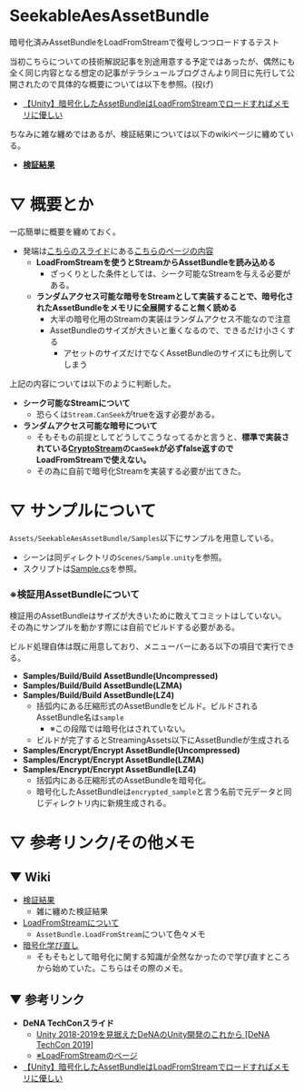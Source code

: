 # SeekableAesAssetBundle

暗号化済みAssetBundleをLoadFromStreamで復号しつつロードするテスト

当初こちらについての技術解説記事を別途用意する予定ではあったが、偶然にも全く同じ内容となる想定の記事がテラシュールブログさんより同日に先行して公開されたので具体的な概要については以下を参照。(投げ)

- [【Unity】暗号化したAssetBundleはLoadFromStreamでロードすればメモリに優しい](http://tsubakit1.hateblo.jp/entry/2019/03/16/162138)
 
ちなみに雑な纏めではあるが、検証結果については以下のwikiページに纏めている。
 
- **[検証結果](https://github.com/mao-test-h/SeekableAesAssetBundle/wiki/%E6%A4%9C%E8%A8%BC%E7%B5%90%E6%9E%9C)**
 



# ▽ 概要とか

一応簡単に概要を纏めておく。

- 発端は[こちらのスライド](https://www.slideshare.net/dena_tech/unity-20182019denaunity-dena-techcon-2019)にある[こちらのページの内容](https://image.slidesharecdn.com/techcon2019harutootake-190218063853/95/unity-20182019denaunity-dena-techcon-2019-80-638.jpg?cb=1550471988)
    - **LoadFromStreamを使うとStreamからAssetBundleを読み込める**
        - ざっくりとした条件としては、シーク可能なStreamを与える必要がある。
    - **ランダムアクセス可能な暗号をStreamとして実装することで、暗号化されたAssetBundleをメモリに全展開すること無く読める**
        - 大半の暗号化用のStreamの実装はランダムアクセス不能なので注意
        - AssetBundleのサイズが大きいと重くなるので、できるだけ小さくする
            - アセットのサイズだけでなくAssetBundleのサイズにも比例してしまう
 
 上記の内容については以下のように判断した。

- **シーク可能なStreamについて**
    - 恐らくは`Stream.CanSeek`がtrueを返す必要がある。
- **ランダムアクセス可能な暗号について**
    - そもそもの前提としてどうしてこうなってるかと言うと、**標準で実装されている[CryptoStream](https://docs.microsoft.com/ja-jp/dotnet/api/system.security.cryptography.cryptostream?view=netframework-4.7.2)の`CanSeek`が必ずfalse返すのでLoadFromStreamで使えない。**
    - その為に自前で暗号化Streamを実装する必要が出てきた。


 # ▽ サンプルについて
 
 `Assets/SeekableAesAssetBundle/Samples`以下にサンプルを用意している。
 
- シーンは同ディレクトリの`Scenes/Sample.unity`を参照。
- スクリプトは[Sample.cs](https://github.com/mao-test-h/SeekableAesAssetBundle/blob/master/Assets/SeekableAesAssetBundle/Samples/Scripts/Sample.cs)を参照。

### ※検証用AssetBundleについて

検証用のAssetBundleはサイズが大きいために敢えてコミットはしていない。  
その為にサンプルを動かす際には自前でビルドする必要がある。  

ビルド処理自体は既に用意しており、メニューバーにある以下の項目で実行できる。

- **Samples/Build/Build AssetBundle(Uncompressed)**
- **Samples/Build/Build AssetBundle(LZMA)**
- **Samples/Build/Build AssetBundle(LZ4)**
    - 括弧内にある圧縮形式のAssetBundleをビルド。ビルドされるAssetBundle名は`sample`
        - ※この段階では暗号化はされていない。
    - ビルドが完了するとStreamingAssets以下にAssetBundleが生成される
- **Samples/Encrypt/Encrypt AssetBundle(Uncompressed)**
- **Samples/Encrypt/Encrypt AssetBundle(LZMA)**
- **Samples/Encrypt/Encrypt AssetBundle(LZ4)**
    - 括弧内にある圧縮形式のAssetBundleを暗号化。
    - 暗号化したAssetBundleは`encrypted_sample`と言う名前で元データと同じディレクトリ内に新規生成される。
    
    
    
# ▽ 参考リンク/その他メモ

## ▼ Wiki

- [検証結果](https://github.com/mao-test-h/SeekableAesAssetBundle/wiki/%E6%A4%9C%E8%A8%BC%E7%B5%90%E6%9E%9C)
    - 雑に纏めた検証結果
- [LoadFromStreamについて](https://github.com/mao-test-h/SeekableAesAssetBundle/wiki/LoadFromStream%E3%81%AB%E3%81%A4%E3%81%84%E3%81%A6)
    - `AssetBundle.LoadFromStream`について色々メモ
- [暗号化学び直し](https://github.com/mao-test-h/SeekableAesAssetBundle/wiki/%E6%9A%97%E5%8F%B7%E5%8C%96%E5%AD%A6%E3%81%B3%E7%9B%B4%E3%81%97)
    - そもそもとして暗号化に関する知識が全然なかったので学び直すところから始めていた。こちらはその際のメモ。
    
## ▼ 参考リンク

- **DeNA TechConスライド**
    - [Unity 2018-2019を見据えたDeNAのUnity開発のこれから [DeNA TechCon 2019]](https://www.slideshare.net/dena_tech/unity-20182019denaunity-dena-techcon-2019)
    - [※LoadFromStreamのページ](https://image.slidesharecdn.com/techcon2019harutootake-190218063853/95/unity-20182019denaunity-dena-techcon-2019-80-638.jpg?cb=1550471988)
- [【Unity】暗号化したAssetBundleはLoadFromStreamでロードすればメモリに優しい](http://tsubakit1.hateblo.jp/entry/2019/03/16/162138)
